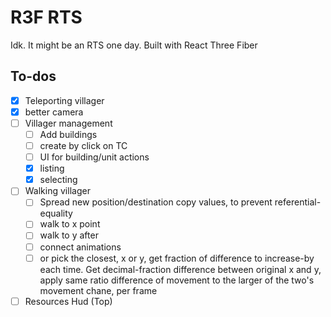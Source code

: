 # R3F RTS

Idk. It might be an RTS one day. Built with React Three Fiber

## To-dos

- [x] Teleporting villager
- [x] better camera
- [ ] Villager management
  - [ ] Add buildings
  - [ ] create by click on TC
  - [ ] UI for building/unit actions
  - [x] listing
  - [x] selecting
- [ ] Walking villager
  - [ ] Spread new position/destination copy values, to prevent referential-equality
  - [ ] walk to x point
  - [ ] walk to y after
  - [ ] connect animations
  - [ ] or pick the closest, x or y, get fraction of difference to increase-by each time. Get decimal-fraction difference between original x and y, apply same ratio difference of movement to the larger of the two's movement chane, per frame
- [ ] Resources Hud (Top)
